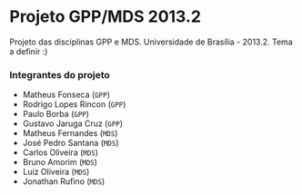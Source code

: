 Projeto GPP/MDS 2013.2
====================

Projeto das disciplinas GPP e MDS. Universidade de Brasília - 2013.2.
Tema a definir :)

### Integrantes do projeto

* Matheus Fonseca (`GPP`)
* Rodrigo Lopes Rincon (`GPP`)
* Paulo Borba (`GPP`)
* Gustavo Jaruga Cruz (`GPP`)
* Matheus Fernandes  (`MDS`)
* José Pedro Santana (`MDS`)
* Carlos Oliveira (`MDS`)
* Bruno Amorim (`MDS`)
* Luiz Oliveira (`MDS`)
* Jonathan Rufino (`MDS`)
